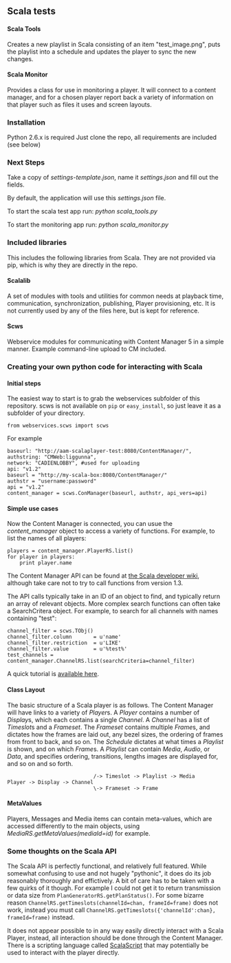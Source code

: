 ## Scala tests

#### Scala Tools
Creates a new playlist in Scala consisting of an item "test_image.png", puts the playlist into a schedule and updates the player to sync the new changes.

#### Scala Monitor
Provides a class for use in monitoring a player. It will connect to a content manager, and for a chosen player report
back a variety of information on that player such as files it uses and screen layouts.

### Installation

Python 2.6.x is required
Just clone the repo, all requirements are included (see below)

### Next Steps

Take a copy of *settings-template.json*, name it *settings.json* and fill out the fields.

By default, the application will use this *settings.json* file.

To start the scala test app run:
*python scala_tools.py*

To start the monitoring app run:
*python scala_monitor.py*

### Included libraries

This includes the following libraries from Scala. They are not provided via pip, which is why they are directly in the repo.

#### Scalalib

A set of modules with tools and utilities for common needs at playback
time, communication, synchronization, publishing, Player provisioning, etc.
It is not currently used by any of the files here, but is kept for reference.

#### Scws

Webservice modules for communicating with Content Manager 5 in a simple
manner.  Example command-line upload to CM included.


### Creating your own python code for interacting with Scala

#### Initial steps

The easiest way to start is to grab the webservices subfolder of this repository. scws is not available on `pip` or `easy_install`, so just leave it as a subfolder of your directory.

    from webservices.scws import scws

For example

    baseurl: "http://aam-scalaplayer-test:8080/ContentManager/",
    authstring: "CMWeb:liggunna",
    network: "CADIENLOBBY", #used for uploading
    api: "v1.2"
    baseurl = "http://my-scala-box:8080/ContentManager/"
    authstr = "username:password"
    api = "v1.2"
    content_manager = scws.ConManager(baseurl, authstr, api_vers=api)

#### Simple use cases

Now the Content Manager is connected, you can usue the *content_manager* object to access a variety of functions. For example, to list the names of all players:

    players = content_manager.PlayerRS.list()
    for player in players:
        print player.name

The Content Manager API can be found at [the Scala developer wiki](https://developer.scala.com/dev/index.php/API_version_main), although take care not to
try to call functions from version 1.3.

The API calls typically take in an ID of an object to find, and typically return an array of relevant objects. More complex search functions can often take a SearchCritera object.
For example, to search for all channels with names containing "test":

    channel_filter = scws.TObj()
    channel_filter.column       = u'name'
    channel_filter.restriction  = u'LIKE'
    channel_filter.value        = u'%test%'
    test_channels = content_manager.ChannelRS.list(searchCriteria=channel_filter)

A quick tutorial is [available here](https://developer.scala.com/dev/index.php/WebServicesTutorial_python_mike).

#### Class Layout
The basic structure of a Scala player is as follows. The Content Manager will have links to a variety of *Player*s. A *Player* contains a number of *Display*s, which each contains a single *Channel*. A *Channel* has a list of *Timeslot*s and a *Frameset*. The *Frameset* contains multiple *Frame*s, and dictates how the frames are laid out, any bezel sizes, the ordering of frames from front to back, and so on. The *Schedule* dictates at what times a *Playlist* is shown, and on which *Frame*s. A *Playlist* can contain *Media*, *Audio*, or *Data*, and specifies ordering, transitions, lengths images are displayed for, and so on and so forth.

                                /-> Timeslot -> Playlist -> Media
    Player -> Display -> Channel
                                \-> Frameset -> Frame

#### MetaValues
Players, Messages and Media items can contain meta-values, which are accessed differently to the main objects, using *MediaRS.getMetaValues(mediaId=id)* for example.


### Some thoughts on the Scala API

The Scala API is perfectly functional, and relatively full featured. While somewhat confusing to use and not hugely "pythonic", it does do its job reasonably thoroughly and effictively. A bit of care has to be taken with a few quirks of it though. For example I could not get it to return transmission or data size from `PlanGeneratorRS.getPlanStatus()`. For some bizarre reason `ChannelRS.getTimeslots(channelId=chan, frameId=frame)` does not work, instead you must call `ChannelRS.getTimeslots({'channelId':chan}, frameId=frame)` instead.

It does not appear possible to in any way easily directly interact with a Scala Player, instead, all interaction should be done through the Content Manager. There is a scripting language called [ScalaScript](https://developer.scala.com/dev/index.php/ScalaScript_Language) that may potentially be used to interact with the player directly.
